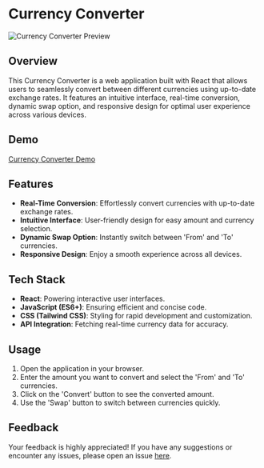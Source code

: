 # Currency Converter

![Currency Converter Preview](https://github.com/ssrishi/React/assets/110768656/f91e020e-0e05-4943-a9ad-f6b1e15fddd8)


## Overview

This Currency Converter is a web application built with React that allows users to seamlessly convert between different currencies using up-to-date exchange rates. It features an intuitive interface, real-time conversion, dynamic swap option, and responsive design for optimal user experience across various devices.

## Demo

[Currency Converter Demo](https://currencyconvertorreact.netlify.app/)

## Features

- **Real-Time Conversion**: Effortlessly convert currencies with up-to-date exchange rates.
- **Intuitive Interface**: User-friendly design for easy amount and currency selection.
- **Dynamic Swap Option**: Instantly switch between 'From' and 'To' currencies.
- **Responsive Design**: Enjoy a smooth experience across all devices.

## Tech Stack

- **React**: Powering interactive user interfaces.
- **JavaScript (ES6+)**: Ensuring efficient and concise code.
- **CSS (Tailwind CSS)**: Styling for rapid development and customization.
- **API Integration**: Fetching real-time currency data for accuracy.

## Usage

1. Open the application in your browser.
2. Enter the amount you want to convert and select the 'From' and 'To' currencies.
3. Click on the 'Convert' button to see the converted amount.
4. Use the 'Swap' button to switch between currencies quickly.

## Feedback

Your feedback is highly appreciated! If you have any suggestions or encounter any issues, please open an issue [here](https://www.linkedin.com/in/rishi-sharma-a6a187217/).




